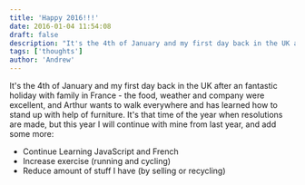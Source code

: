 ```yaml
---
title: 'Happy 2016!!!'
date: 2016-01-04 11:54:08
draft: false
description: "It's the 4th of January and my first day back in the UK after an fantastic holiday with family in France - the food, weather and company were excellent, and Arthur wants to walk everywhere and has learned how to stand up with help of furniture."
tags: ['thoughts']
author: 'Andrew'
---
```


It's the 4th of January and my first day back in the UK after an fantastic holiday with family in France - the food, weather and company were excellent, and Arthur wants to walk everywhere and has learned how to stand up with help of furniture. It's that time of the year when resolutions are made, but this year I will continue with mine from last year, and add some more:

-   Continue Learning JavaScript and French
-   Increase exercise (running and cycling)
-   Reduce amount of stuff I have (by selling or recycling)
